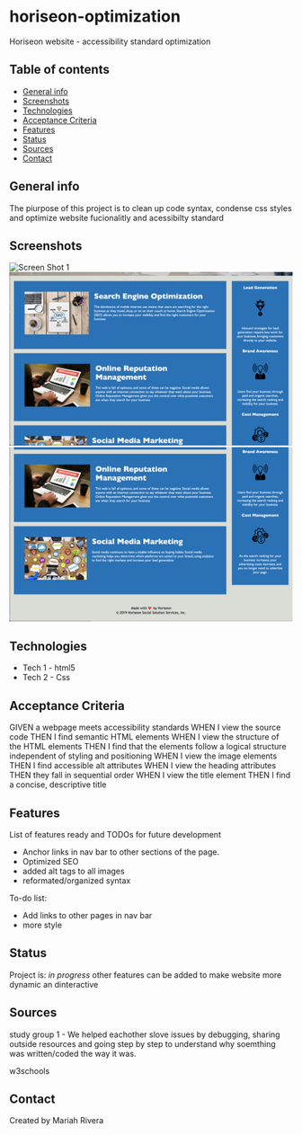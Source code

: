 # horiseon-optimization

Horiseon website - accessibility standard optimization

## Table of contents

- [General info](#general-info)
- [Screenshots](#screenshots)
- [Technologies](#technologies)
- [Acceptance Criteria](#acceptance-criteria)
- [Features](#features)
- [Status](#status)
- [Sources](#sources)
- [Contact](#contact)

## General info

The piurpose of this project is to clean up code syntax, condense css styles and optimize website fucionalitly and acessibilty standard

## Screenshots

![Screen Shot 1](assets/images/screenshot1.png)
![Screen Shot 2](assets/images/screenshot2.png)
![Screen Shot 3](assets/images/screenshot3.png)

## Technologies

- Tech 1 - html5
- Tech 2 - Css

## Acceptance Criteria

GIVEN a webpage meets accessibility standards
WHEN I view the source code
THEN I find semantic HTML elements
WHEN I view the structure of the HTML elements
THEN I find that the elements follow a logical structure independent of styling and positioning
WHEN I view the image elements
THEN I find accessible alt attributes
WHEN I view the heading attributes
THEN they fall in sequential order
WHEN I view the title element
THEN I find a concise, descriptive title

## Features

List of features ready and TODOs for future development

- Anchor links in nav bar to other sections of the page.
- Optimized SEO
- added alt tags to all images
- reformated/organized syntax

To-do list:

- Add links to other pages in nav bar
- more style

## Status

Project is: _in progress_ other features can be added to make website more dynamic an dinteractive

## Sources

study group 1 - We helped eachother slove issues by debugging, sharing outside resources and going step by step to understand why soemthing was written/coded the way it was.

w3schools

## Contact

Created by Mariah Rivera
